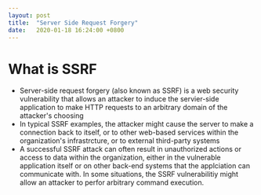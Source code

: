 ```yaml
---
layout: post
title:  "Server Side Request Forgery"
date:   2020-01-18 16:24:00 +0800
---
```


# What is SSRF
* Server-side request forgery (also known as SSRF) is a web security vulnerability that allows an attacker to induce the servier-side application to make HTTP requests to an arbitrary domain of the attacker's choosing
* In typical SSRF examples, the attacker might cause the server to make a connection back to itself, or to other web-based services within the organization's infrastrcture, or to external third-party systems
* A successful SSRF attack can often result in unauthorized actions or access to data within the organization, either in the vulnerable application itself or on other back-end systems that the applciation can communicate with. In some situations, the SSRF vulnerabilitiy might allow an attacker to perfor arbitrary command execution. 